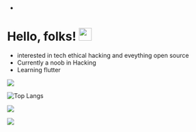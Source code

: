 -
# Hello, folks! <img src="https://cliply.co/clip/waving-hand-3d/" width="30px">
- interested in tech ethical hacking and eveything open source
- Currently a noob in Hacking 
- Learning flutter

![](https://github-readme-stats.vercel.app/api?username=chaudharyjatin115&show_icons=true&theme=radical)

![Top Langs](https://github-readme-stats.vercel.app/api/top-langs/?username=chaudharyjatin115&layout=compact)

![](https://img.shields.io/badge/<Tech>-<Flutter>-informational?style=flat&logo=<LOGO_NAME>&logoColor=white&color=2bbc8a)

![](https://img.shields.io/badge/<OS>-<Linux-Windows>-informational?style=flat&logo=<Linux>&logoColor=white&color=2bbc8a)
